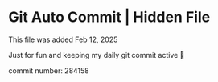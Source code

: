 # Git Auto Commit | Hidden File

This file was added Feb 12, 2025

Just for fun and keeping my daily git commit active 🤪

commit number: 284158

